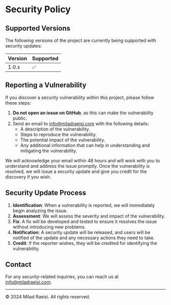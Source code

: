 
# Security Policy

## Supported Versions

The following versions of the project are currently being supported with security updates:

| Version | Supported          |
| ------- | ------------------ |
| 1.0.x   | :white_check_mark: |

## Reporting a Vulnerability

If you discover a security vulnerability within this project, please follow these steps:

1. **Do not open an issue on GitHub**, as this can make the vulnerability public.
2. Send an email to [info@miladraeisi.com](mailto:info@miladraeisi.com) with the following details:
   - A description of the vulnerability.
   - Steps to reproduce the vulnerability.
   - The potential impact of the vulnerability.
   - Any additional information that can help in understanding and mitigating the vulnerability.

We will acknowledge your email within 48 hours and will work with you to understand and address the issue promptly. Once the vulnerability is resolved, we will issue a security update and give you credit for the discovery if you wish.

## Security Update Process

1. **Identification**: When a vulnerability is reported, we will immediately begin analyzing the issue.
2. **Assessment**: We will assess the severity and impact of the vulnerability.
3. **Fix**: A fix will be developed and tested to ensure it resolves the issue without introducing new problems.
4. **Notification**: A security update will be released, and users will be notified of the update and any necessary actions they need to take.
5. **Credit**: If the reporter wishes, they will be credited for identifying the vulnerability.

## Contact

For any security-related inquiries, you can reach us at [info@miladraeisi.com](mailto:info@miladraeisi.com).

---

© 2024 Milad Raeisi. All rights reserved.
